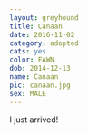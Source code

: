 ```yaml
---
layout: greyhound
title: Canaan
date: 2016-11-02
category: adopted
cats: yes
color: FAWN
dob: 2014-12-13
name: Canaan
pic: canaan.jpg
sex: MALE
---
```



I just arrived!